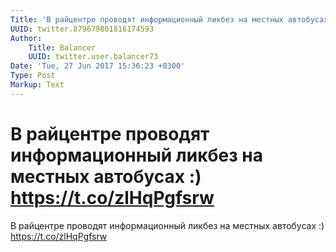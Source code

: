 ```yaml
---
Title: 'В райцентре проводят информационный ликбез на местных автобусах :) https://t.co/zlHqPgfsrw'
UUID: twitter.879679801816174593
Author:
    Title: Balancer
    UUID: twitter.user.balancer73
Date: 'Tue, 27 Jun 2017 15:36:23 +0300'
Type: Post
Markup: Text
---
```


# В райцентре проводят информационный ликбез на местных автобусах :) https://t.co/zlHqPgfsrw

В райцентре проводят информационный ликбез на местных
автобусах :) https://t.co/zlHqPgfsrw
